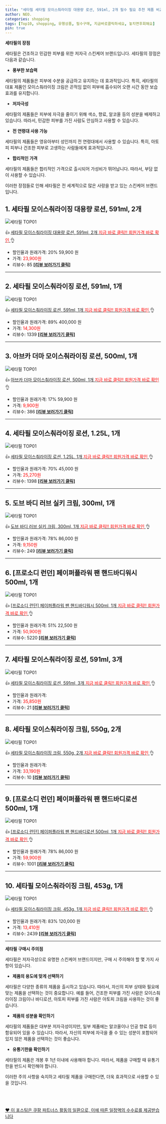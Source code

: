 ```yaml
---
title: "세타필 세타필 모이스춰라이징 대용량 로션, 591ml, 2개 필수 필요 추천 제품 비교 최저 가격 비교 장점 구매 후기 구매평"
author: NEO.
categories: shopping
tags: [Top10, shopping, 유행상품, 필수구매, 지금바로클릭하세요, 놓치면후회해요]
pin: true
---
```

**세타필의 장점**

세타필은 건조하고 민감한 피부를 위한 저자극 스킨케어 브랜드입니다. 세타필의 장점은 다음과 같습니다.

* **풍부한 보습력**

세타필의 제품들은 피부에 수분을 공급하고 유지하는 데 효과적입니다. 특히, 세타필의 대표 제품인 모이스춰라이징 크림은 끈적임 없이 피부에 흡수되어 오랜 시간 동안 보습 효과를 유지합니다.

* **저자극성**

세타필의 제품들은 피부에 자극을 줄이기 위해 색소, 향료, 알코올 등의 성분을 배제하고 있습니다. 따라서, 민감한 피부를 가진 사람도 안심하고 사용할 수 있습니다.

* **전 연령대 사용 가능**

세타필의 제품들은 영유아부터 성인까지 전 연령대에서 사용할 수 있습니다. 특히, 아토피 피부나 건조한 피부로 고생하는 사람들에게 효과적입니다.

* **합리적인 가격**

세타필의 제품들은 합리적인 가격으로 출시되어 가성비가 뛰어납니다. 따라서, 부담 없이 사용할 수 있습니다.

이러한 장점들로 인해 세타필은 전 세계적으로 많은 사랑을 받고 있는 스킨케어 브랜드입니다.

   

## 1. 세타필 모이스춰라이징 대용량 로션, 591ml, 2개

![세타필 TOP01](https://thumbnail6.coupangcdn.com/thumbnails/remote/490x490ex/image/retail/images/711593805388429-8681b9cc-5d10-40db-99d4-f490d8eca8b5.jpg)


👍 [세타필 모이스춰라이징 대용량 로션, 591ml, 2개 <font color=red> 지금 바로 클릭!! 회원가격 바로 확인 </font> ](https://link.coupang.com/re/AFFSDP?lptag=AF3617701&subid=GithubCoopas&pageKey=7164345502&traceid=V0-153&itemId=15015111767&vendorItemId=85072877349) 👌 


- 할인율과 원래가격: 20%  59,900   원
- 가격: <span style='color:red'>23,900원</span>
- 리뷰수: 85  [**[리뷰 보러가기 클릭]**](https://link.coupang.com/re/AFFSDP?lptag=AF3617701&subid=GithubCoopas&pageKey=7164345502&traceid=V0-153&itemId=15015111767&vendorItemId=85072877349)

---


   

## 2. 세타필 모이스춰라이징 로션, 591ml, 1개

![세타필 TOP01](https://thumbnail6.coupangcdn.com/thumbnails/remote/490x490ex/image/retail/images/1322644922592436-233ae835-1c61-4ace-bc8d-8950cb6c315f.jpg)


👍 [세타필 모이스춰라이징 로션, 591ml, 1개 <font color=red> 지금 바로 클릭!! 회원가격 바로 확인 </font> ](https://link.coupang.com/re/AFFSDP?lptag=AF3617701&subid=GithubCoopas&pageKey=7164345502&traceid=V0-153&itemId=14999324866&vendorItemId=80519514876) 👌 


- 할인율과 원래가격: 89%  400,000   원
- 가격: <span style='color:red'>14,300원</span>
- 리뷰수: 1339  [**[리뷰 보러가기 클릭]**](https://link.coupang.com/re/AFFSDP?lptag=AF3617701&subid=GithubCoopas&pageKey=7164345502&traceid=V0-153&itemId=14999324866&vendorItemId=80519514876)

---


   

## 3. 아브카 더마 모이스춰라이징 로션, 500ml, 1개

![세타필 TOP01](https://thumbnail6.coupangcdn.com/thumbnails/remote/490x490ex/image/retail/images/2023/06/07/9/4/8d910bb7-067c-4ddc-af0b-fbb6f645c967.jpg)


👍 [아브카 더마 모이스춰라이징 로션, 500ml, 1개 <font color=red> 지금 바로 클릭!! 회원가격 바로 확인 </font> ](https://link.coupang.com/re/AFFSDP?lptag=AF3617701&subid=GithubCoopas&pageKey=7384676406&traceid=V0-153&itemId=19079399276&vendorItemId=86201824341) 👌 


- 할인율과 원래가격: 17%  59,900   원
- 가격: <span style='color:red'>9,900원</span>
- 리뷰수: 386  [**[리뷰 보러가기 클릭]**](https://link.coupang.com/re/AFFSDP?lptag=AF3617701&subid=GithubCoopas&pageKey=7384676406&traceid=V0-153&itemId=19079399276&vendorItemId=86201824341)

---


   

## 4. 세타필 모이스춰라이징 로션, 1.25L, 1개

![세타필 TOP01](https://thumbnail9.coupangcdn.com/thumbnails/remote/490x490ex/image/retail/images/2022/12/20/10/0/196f8a76-789e-4c72-869e-db746d34bfee.png)


👍 [세타필 모이스춰라이징 로션, 1.25L, 1개 <font color=red> 지금 바로 클릭!! 회원가격 바로 확인 </font> ](https://link.coupang.com/re/AFFSDP?lptag=AF3617701&subid=GithubCoopas&pageKey=7164345502&traceid=V0-153&itemId=17215242941&vendorItemId=84387112171) 👌 


- 할인율과 원래가격: 70%  45,000   원
- 가격: <span style='color:red'>25,270원</span>
- 리뷰수: 1398  [**[리뷰 보러가기 클릭]**](https://link.coupang.com/re/AFFSDP?lptag=AF3617701&subid=GithubCoopas&pageKey=7164345502&traceid=V0-153&itemId=17215242941&vendorItemId=84387112171)

---


   

## 5. 도브 바디 러브 실키 크림, 300ml, 1개

![세타필 TOP01](https://thumbnail7.coupangcdn.com/thumbnails/remote/490x490ex/image/retail/images/2023/10/04/18/9/ea583d0e-ae09-4ef9-8f7c-19c01365ec6d.jpg)


👍 [도브 바디 러브 실키 크림, 300ml, 1개 <font color=red> 지금 바로 클릭!! 회원가격 바로 확인 </font> ](https://link.coupang.com/re/AFFSDP?lptag=AF3617701&subid=GithubCoopas&pageKey=6973878034&traceid=V0-153&itemId=19350939950&vendorItemId=87351068732) 👌 


- 할인율과 원래가격: 78%  86,000   원
- 가격: <span style='color:red'>9,150원</span>
- 리뷰수: 249  [**[리뷰 보러가기 클릭]**](https://link.coupang.com/re/AFFSDP?lptag=AF3617701&subid=GithubCoopas&pageKey=6973878034&traceid=V0-153&itemId=19350939950&vendorItemId=87351068732)

---


   

## 6. [프로소디 런던] 페이퍼플라워 팬 핸드바디워시 500ml, 1개

![세타필 TOP01](https://thumbnail6.coupangcdn.com/thumbnails/remote/490x490ex/image/vendor_inventory/a83b/d635ff265769245ea10e55d4942da16b63f6975cac91aaee866b7d510f78.jpg)


👍 [[프로소디 런던] 페이퍼플라워 팬 핸드바디워시 500ml, 1개 <font color=red> 지금 바로 클릭!! 회원가격 바로 확인 </font> ](https://link.coupang.com/re/AFFSDP?lptag=AF3617701&subid=GithubCoopas&pageKey=7612428764&traceid=V0-153&itemId=20164364601&vendorItemId=87299245475) 👌 


- 할인율과 원래가격: 51%  22,500   원
- 가격: <span style='color:red'>50,900원</span>
- 리뷰수: 5220  [**[리뷰 보러가기 클릭]**](https://link.coupang.com/re/AFFSDP?lptag=AF3617701&subid=GithubCoopas&pageKey=7612428764&traceid=V0-153&itemId=20164364601&vendorItemId=87299245475)

---


   

## 7. 세타필 모이스춰라이징 로션, 591ml, 3개

![세타필 TOP01](https://thumbnail10.coupangcdn.com/thumbnails/remote/490x490ex/image/retail/images/711216595735036-8139ff0f-4120-43d8-a05f-820fa0f83a1d.jpg)


👍 [세타필 모이스춰라이징 로션, 591ml, 3개 <font color=red> 지금 바로 클릭!! 회원가격 바로 확인 </font> ](https://link.coupang.com/re/AFFSDP?lptag=AF3617701&subid=GithubCoopas&pageKey=7164345502&traceid=V0-153&itemId=17910186641&vendorItemId=85072873775) 👌 


- 할인율과 원래가격: 
- 가격: <span style='color:red'>35,850원</span>
- 리뷰수: 21  [**[리뷰 보러가기 클릭]**](https://link.coupang.com/re/AFFSDP?lptag=AF3617701&subid=GithubCoopas&pageKey=7164345502&traceid=V0-153&itemId=17910186641&vendorItemId=85072873775)

---


   

## 8. 세타필 모이스춰라이징 크림, 550g, 2개

![세타필 TOP01](https://thumbnail9.coupangcdn.com/thumbnails/remote/490x490ex/image/vendor_inventory/3f3d/f740374cb977988f6bc0e29645389eb3bc6b990fb9cf8d61d9ce370838f0.jpg)


👍 [세타필 모이스춰라이징 크림, 550g, 2개 <font color=red> 지금 바로 클릭!! 회원가격 바로 확인 </font> ](https://link.coupang.com/re/AFFSDP?lptag=AF3617701&subid=GithubCoopas&pageKey=6453223223&traceid=V0-153&itemId=18173726653&vendorItemId=87478983169) 👌 


- 할인율과 원래가격: 
- 가격: <span style='color:red'>33,190원</span>
- 리뷰수: 10  [**[리뷰 보러가기 클릭]**](https://link.coupang.com/re/AFFSDP?lptag=AF3617701&subid=GithubCoopas&pageKey=6453223223&traceid=V0-153&itemId=18173726653&vendorItemId=87478983169)

---


   

## 9. [프로소디 런던] 페이퍼플라워 팬 핸드바디로션 500ml, 1개

![세타필 TOP01](https://thumbnail9.coupangcdn.com/thumbnails/remote/490x490ex/image/vendor_inventory/354e/b7a1e11804097e9400d42d06f718bc650afcd3e8436a4bf63b01072a5497.jpg)


👍 [[프로소디 런던] 페이퍼플라워 팬 핸드바디로션 500ml, 1개 <font color=red> 지금 바로 클릭!! 회원가격 바로 확인 </font> ](https://link.coupang.com/re/AFFSDP?lptag=AF3617701&subid=GithubCoopas&pageKey=7612428754&traceid=V0-153&itemId=20164364573&vendorItemId=87299303024) 👌 


- 할인율과 원래가격: 78%  86,000   원
- 가격: <span style='color:red'>59,900원</span>
- 리뷰수: 1001  [**[리뷰 보러가기 클릭]**](https://link.coupang.com/re/AFFSDP?lptag=AF3617701&subid=GithubCoopas&pageKey=7612428754&traceid=V0-153&itemId=20164364573&vendorItemId=87299303024)

---


   

## 10. 세타필 모이스춰라이징 크림, 453g, 1개

![세타필 TOP01](https://thumbnail8.coupangcdn.com/thumbnails/remote/490x490ex/image/retail/images/2025188293739390-1dcaf0b8-8664-4441-864d-71610312a388.jpg)


👍 [세타필 모이스춰라이징 크림, 453g, 1개 <font color=red> 지금 바로 클릭!! 회원가격 바로 확인 </font> ](https://link.coupang.com/re/AFFSDP?lptag=AF3617701&subid=GithubCoopas&pageKey=6453223223&traceid=V0-153&itemId=13261817474&vendorItemId=80519500808) 👌 


- 할인율과 원래가격: 83%  120,000   원
- 가격: <span style='color:red'>13,410원</span>
- 리뷰수: 2439  [**[리뷰 보러가기 클릭]**](https://link.coupang.com/re/AFFSDP?lptag=AF3617701&subid=GithubCoopas&pageKey=6453223223&traceid=V0-153&itemId=13261817474&vendorItemId=80519500808)

---
**세타필 구매시 주의점**

세타필은 저자극성으로 유명한 스킨케어 브랜드이지만, 구매 시 주의해야 할 몇 가지 사항이 있습니다.

* **제품의 용도에 맞게 선택하기**

세타필은 다양한 종류의 제품을 출시하고 있습니다. 따라서, 자신의 피부 상태와 필요에 맞는 제품을 선택하는 것이 중요합니다. 예를 들어, 건조한 피부를 가진 사람은 모이스춰라이징 크림이나 바디로션, 아토피 피부를 가진 사람은 아토피 크림을 사용하는 것이 좋습니다.

* **제품의 성분을 확인하기**

세타필의 제품들은 대부분 저자극성이지만, 일부 제품에는 알코올이나 인공 향료 등이 함유되어 있을 수 있습니다. 따라서, 자신의 피부에 자극을 줄 수 있는 성분이 포함되어 있지 않은 제품을 선택하는 것이 좋습니다.

* **유통기한을 확인하기**

세타필의 제품은 개봉 후 1년 이내에 사용해야 합니다. 따라서, 제품을 구매할 때 유통기한을 반드시 확인해야 합니다.

이러한 주의 사항을 숙지하고 세타필 제품을 구매한다면, 더욱 효과적으로 사용할 수 있을 것입니다.<br><br><br><br><br> [ ❤  이 포스팅은 쿠팡 파트너스 활동의 일환으로, 이에 따른 일정액의 수수료를 제공받습니다](https://link.coupang.com/a/bcEFyh)